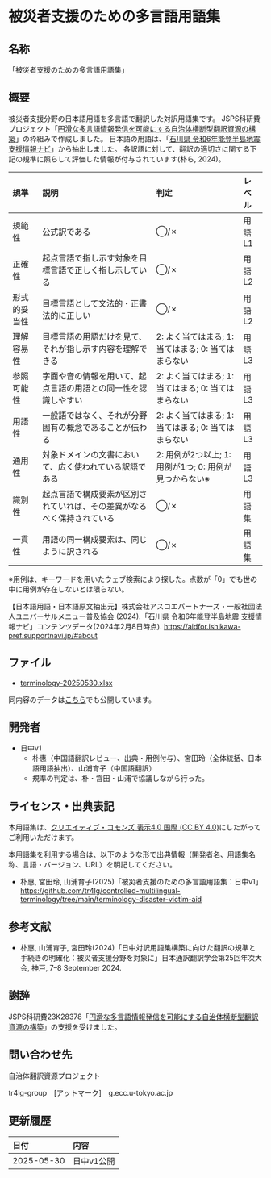 # 被災者支援のための多言語用語集

## 名称

「被災者支援のための多言語用語集」

## 概要

被災者支援分野の日本語用語を多言語で翻訳した対訳用語集です。
JSPS科研費プロジェクト「[円滑な多言語情報発信を可能にする自治体横断型翻訳資源の構築](tr4lg.p.u-tokyo.ac.jp)」の枠組みで作成しました。
日本語の用語は、「[石川県 令和6年能登半島地震 支援情報ナビ](https://aidfor.ishikawa-pref.supportnavi.jp)」から抽出しました。
各訳語に対して、翻訳の適切さに関する下記の規準に照らして評価した情報が付与されています(朴ら, 2024)。

|規準|説明|判定|レベル|
|:----|:----|:----|:----|
|規範性|公式訳である|◯/✗|用語L1|
|正確性|起点言語で指し示す対象を目標言語で正しく指し示している|◯/✗|用語L2|
|形式的妥当性|目標言語として文法的・正書法的に正しい|◯/✗|用語L2|
|理解容易性|目標言語の用語だけを見て、それが指し示す内容を理解できる|2: よく当てはまる; 1: 当てはまる; 0: 当てはまらない|用語L3|
|参照可能性|字面や音の情報を用いて、起点言語の用語との同一性を認識しやすい|2: よく当てはまる; 1: 当てはまる; 0: 当てはまらない|用語L3|
|用語性|一般語ではなく、それが分野固有の概念であることが伝わる|2: よく当てはまる; 1: 当てはまる; 0: 当てはまらない|用語L3|
|通用性|対象ドメインの文書において、広く使われている訳語である|2: 用例が2つ以上; 1: 用例が1つ; 0: 用例が見つからない※|用語L3|
|識別性|起点言語で構成要素が区別されていれば、その差異がなるべく保持されている|◯/✗|用語集|
|一貫性|用語の同一構成要素は、同じように訳される|◯/✗|用語集|

※用例は、キーワードを用いたウェブ検索により探した。点数が「0」でも世の中に用例が存在しないとは限らない。

【日本語用語・日本語原文抽出元】株式会社アスコエパートナーズ・一般社団法人ユニバーサルメニュー普及協会 (2024).「石川県 令和6年能登半島地震 支援情報ナビ」コンテンツデータ(2024年2月8日時点). https://aidfor.ishikawa-pref.supportnavi.jp/#about

## ファイル

- [terminology-20250530.xlsx](https://github.com/tr4lg/controlled-multilingual-terminology/raw/refs/heads/main/terminology-disaster-victim-aid/terminology-20250530.xlsx)

同内容のデータは[こちら](https://docs.google.com/spreadsheets/d/19wQkrLJA3mOWgiCdSO2QHUfJ6ziCGyp7qIDEhuECgPo/edit?usp=sharing)でも公開しています。

## 開発者

* 日中v1
    * 朴惠（中国語翻訳レビュー、出典・用例付与）、宮田玲（全体統括、日本語用語抽出）、山浦育子（中国語翻訳）
	* 規準の判定は、朴・宮田・山浦で協議しながら行った。

## ライセンス・出典表記

本用語集は、[クリエイティブ・コモンズ 表示4.0 国際 (CC BY 4.0)](https://creativecommons.org/licenses/by/4.0/deed.ja)にしたがってご利用いただけます。

本用語集を利用する場合は、以下のような形で出典情報（開発者名、用語集名称、言語・バージョン、URL）を明記してください。

* 朴惠, 宮田玲, 山浦育子(2025)「被災者支援のための多言語用語集：日中v1」https://github.com/tr4lg/controlled-multilingual-terminology/tree/main/terminology-disaster-victim-aid

## 参考文献

* 朴惠, 山浦育子, 宮田玲(2024)「日中対訳用語集構築に向けた翻訳の規準と手続きの明確化：被災者支援分野を対象に」日本通訳翻訳学会第25回年次大会, 神戸, 7–8 September 2024.

## 謝辞

JSPS科研費23K28378「[円滑な多言語情報発信を可能にする自治体横断型翻訳資源の構築](https://kaken.nii.ac.jp/ja/grant/KAKENHI-PROJECT-23K28378/)」の支援を受けました。

## 問い合わせ先

自治体翻訳資源プロジェクト

tr4lg-group　[アットマーク]　g.ecc.u-tokyo.ac.jp


## 更新履歴

|日付|内容|
|:----|:----|
|2025-05-30|日中v1公開|

